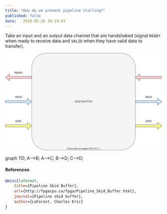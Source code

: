 ```yaml
---
title: "How do we prevent pipeline stalling?"
published: false
date:   2020-05-26 19:19:43
---
```

<script src="/assets/js/mermaid.min.js"></script>

Take an input and an output data channel that are handshaked (signal `READY` when ready to receive data and `VALID` when they have valid data to transfer).

![Skid Buffer](/assets/diagrams/skidbuffer/skidbuffer.drawio.svg)

<div class="mermaid">
graph TD;
A-->B;
A-->C;
B-->D;
C-->D;
<div class="mermaid">

#### References

```bibtex
@misc{laforest, 
    title={Pipeline Skid Buffer}, 
    url={http://fpgacpu.ca/fpga/Pipeline_Skid_Buffer.html}, 
    journal={Pipeline skid buffer}, 
    author={LaForest, Charles Eric}
} 
```

<!-- > **_NOTE:_**  These types of blog post are me attempting to practice teaching/conveying of knowledge. Let me know what is/isn't clear! -->